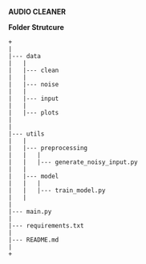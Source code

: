 **AUDIO CLEANER**


**Folder Strutcure**
```
+
|
|--- data
|	|
|	|--- clean
|	|
|	|--- noise
|	|
|	|--- input
|	|
|	|--- plots
|
|
|--- utils
|	|
|	|--- preprocessing
|	|	|
|	|	|--- generate_noisy_input.py
|	|
|	|--- model
|	|	|
|	|	|--- train_model.py
|	|
|
|--- main.py
|
|--- requirements.txt
|
|--- README.md
|
+
```
